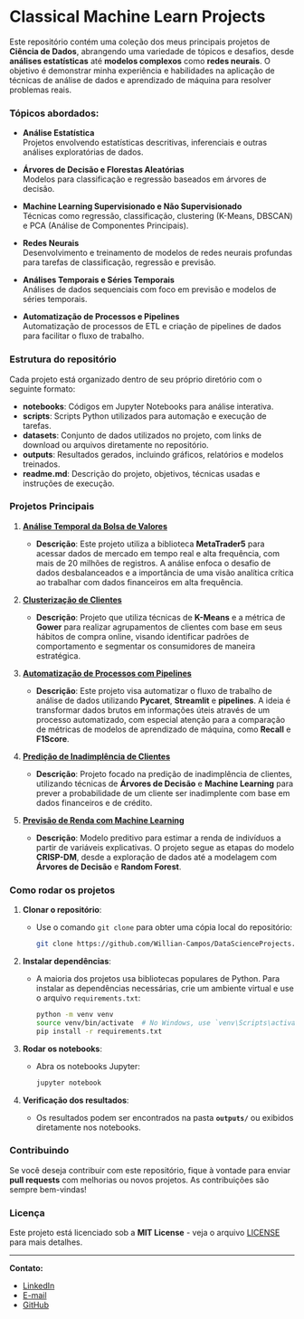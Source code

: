 # Classical Machine Learn Projects

Este repositório contém uma coleção dos meus principais projetos de **Ciência de Dados**, abrangendo uma variedade de tópicos e desafios, desde **análises estatísticas** até **modelos complexos** como **redes neurais**. O objetivo é demonstrar minha experiência e habilidades na aplicação de técnicas de análise de dados e aprendizado de máquina para resolver problemas reais.

### Tópicos abordados:

- **Análise Estatística**  
  Projetos envolvendo estatísticas descritivas, inferenciais e outras análises exploratórias de dados.

- **Árvores de Decisão e Florestas Aleatórias**  
  Modelos para classificação e regressão baseados em árvores de decisão.

- **Machine Learning Supervisionado e Não Supervisionado**  
  Técnicas como regressão, classificação, clustering (K-Means, DBSCAN) e PCA (Análise de Componentes Principais).

- **Redes Neurais**  
  Desenvolvimento e treinamento de modelos de redes neurais profundas para tarefas de classificação, regressão e previsão.

- **Análises Temporais e Séries Temporais**  
  Análises de dados sequenciais com foco em previsão e modelos de séries temporais.

- **Automatização de Processos e Pipelines**  
  Automatização de processos de ETL e criação de pipelines de dados para facilitar o fluxo de trabalho.

### Estrutura do repositório

Cada projeto está organizado dentro de seu próprio diretório com o seguinte formato:

- **notebooks**: Códigos em Jupyter Notebooks para análise interativa.
- **scripts**: Scripts Python utilizados para automação e execução de tarefas.
- **datasets**: Conjunto de dados utilizados no projeto, com links de download ou arquivos diretamente no repositório.
- **outputs**: Resultados gerados, incluindo gráficos, relatórios e modelos treinados.
- **readme.md**: Descrição do projeto, objetivos, técnicas usadas e instruções de execução.

### Projetos Principais

1. **[Análise Temporal da Bolsa de Valores](https://github.com/Willian-Campos/DataScienceProjects/tree/master/projeto_mercado_financeiro_metaTrader)**
   - **Descrição**: Este projeto utiliza a biblioteca **MetaTrader5** para acessar dados de mercado em tempo real e alta frequência, com mais de 20 milhões de registros. A análise enfoca o desafio de dados desbalanceados e a importância de uma visão analítica crítica ao trabalhar com dados financeiros em alta frequência.

2. **[Clusterização de Clientes](https://github.com/Willian-Campos/DataScienceProjects/tree/master/ebac_ciencia-de-dados_projeto03_clustering)**
   - **Descrição**: Projeto que utiliza técnicas de **K-Means** e a métrica de **Gower** para realizar agrupamentos de clientes com base em seus hábitos de compra online, visando identificar padrões de comportamento e segmentar os consumidores de maneira estratégica.

3. **[Automatização de Processos com Pipelines](https://github.com/Willian-Campos/DataScienceProjects/tree/master/ebac_ciencia-de-dados_projeto-final_streamlit-e-pipeline)**
   - **Descrição**: Este projeto visa automatizar o fluxo de trabalho de análise de dados utilizando **Pycaret**, **Streamlit** e **pipelines**. A ideia é transformar dados brutos em informações úteis através de um processo automatizado, com especial atenção para a comparação de métricas de modelos de aprendizado de máquina, como **Recall** e **F1Score**.

4. **[Predição de Inadimplência de Clientes](https://github.com/Willian-Campos/DataScienceProjects/tree/master/ebac_ciencia-de-dados_projeto02_regressao-compara-modelos)**
   - **Descrição**: Projeto focado na predição de inadimplência de clientes, utilizando técnicas de **Árvores de Decisão** e **Machine Learning** para prever a probabilidade de um cliente ser inadimplente com base em dados financeiros e de crédito.

5. **[Previsão de Renda com Machine Learning](https://github.com/Willian-Campos/DataScienceProjects/tree/master/ebac_ciencia-de-dados_projeto01_random-forest)**
   - **Descrição**: Modelo preditivo para estimar a renda de indivíduos a partir de variáveis explicativas. O projeto segue as etapas do modelo **CRISP-DM**, desde a exploração de dados até a modelagem com **Árvores de Decisão** e **Random Forest**.

### Como rodar os projetos

1. **Clonar o repositório**:
   - Use o comando `git clone` para obter uma cópia local do repositório:
   
     ```bash
     git clone https://github.com/Willian-Campos/DataScienceProjects.git
     ```

2. **Instalar dependências**:
   - A maioria dos projetos usa bibliotecas populares de Python. Para instalar as dependências necessárias, crie um ambiente virtual e use o arquivo `requirements.txt`:

     ```bash
     python -m venv venv
     source venv/bin/activate  # No Windows, use `venv\Scripts\activate`
     pip install -r requirements.txt
     ```

3. **Rodar os notebooks**:
   - Abra os notebooks Jupyter:

     ```bash
     jupyter notebook
     ```

4. **Verificação dos resultados**:
   - Os resultados podem ser encontrados na pasta **`outputs/`** ou exibidos diretamente nos notebooks.

### Contribuindo

Se você deseja contribuir com este repositório, fique à vontade para enviar **pull requests** com melhorias ou novos projetos. As contribuições são sempre bem-vindas!

### Licença

Este projeto está licenciado sob a **MIT License** - veja o arquivo [LICENSE](LICENSE) para mais detalhes.

---

**Contato:**

- [LinkedIn](https://www.linkedin.com/in/willian-augusto-campos/)
- [E-mail](mailto:willian.augusto.campos@gmail.com)
- [GitHub](https://github.com/Willian-Campos)
